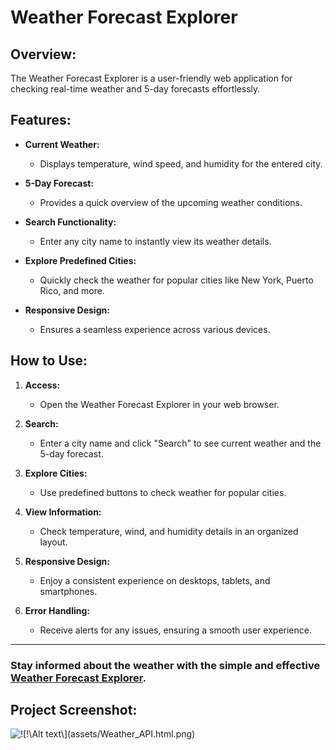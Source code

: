 # Weather Forecast Explorer

## Overview:

The Weather Forecast Explorer is a user-friendly web application for checking real-time weather and 5-day forecasts effortlessly.

## Features:

- **Current Weather:**

  - Displays temperature, wind speed, and humidity for the entered city.

- **5-Day Forecast:**

  - Provides a quick overview of the upcoming weather conditions.

- **Search Functionality:**

  - Enter any city name to instantly view its weather details.

- **Explore Predefined Cities:**

  - Quickly check the weather for popular cities like New York, Puerto Rico, and more.

- **Responsive Design:**
  
  - Ensures a seamless experience across various devices.

## How to Use:

1. **Access:**

   - Open the Weather Forecast Explorer in your web browser.

2. **Search:**

   - Enter a city name and click "Search" to see current weather and the 5-day forecast.

3. **Explore Cities:**

   - Use predefined buttons to check weather for popular cities.

4. **View Information:**

   - Check temperature, wind, and humidity details in an organized layout.

5. **Responsive Design:**

   - Enjoy a consistent experience on desktops, tablets, and smartphones.

6. **Error Handling:**
   
   - Receive alerts for any issues, ensuring a smooth user experience.

---

### Stay informed about the weather with the simple and effective [Weather Forecast Explorer](https://jetniksyla.github.io/Weather_Forecast_API/).

## Project Screenshot:

![!\[!\\[Alt text\\](assets/Weather_API.html.png)\](assets/Weather_API.html.png)](assets/Weather_API.png)
